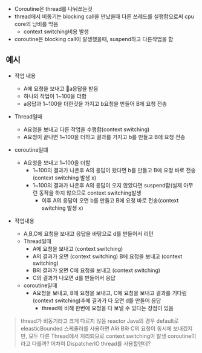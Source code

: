 - Coroutine은 thread를 나눠쓰는것
- thread에서 비동기는 blocking call을 만났을때 다른 쓰레드를 실행함으로써 cpu core의 낭비를 막음
	- context switching비용 발생
- coroutine은 blocking call이 발생했을때, suspend하고 다른작업을 함

## 예시
- 작업 내용
	- A에 요청을 보내고 a응답을 받음
	- 하나의 작업이 1~100을 더함
	- a응답과 1~100을 더한것을 가지고 b요청을 만들어 B에 요청 전송
- Thread일때
	- A요청을 보내고 다른 작업을 수행함(context switching)
	- A요청이 끝나면 1~100을 더하고 결과를 가지고 b를 만들고 B에 요청 전송
- coroutine일떄
	- A요청을 보내고 1~100을 더함
		- 1~100의 결과가 나온후 A의 응답이 왔다면 b를 만들고 B에 요청 바로 전송(context switching 발생 x)
		- 1~100의 결과가 나온후 A의 응답이 오지 않았다면 suspend함(실제 아무런 동작을 하지 않으므로 context switching발생
			- 이후 A의 응답이 오면 b를 만들고 B에 요청 바로 전송(context switching 발생 x)

- 작업내용
	- A,B,C에 요청을 보내고 응답을 바탕으로 d를 만들어서 리턴
	- Thread일때
		- A에 요청을 보내고 (context switching)
		- A의 결과가 오면 (context switching) B에 요청을 보내고 (context switching)
		- B의 결과가 오면 C에 요청을 보내고 (context switching)
		- C의 결과가 나오면 d를 만들어서 응답
	- coroutine일때
		- A요청을 보내고, B에 요청을 보내고, C에 요청을 보내고 결과를 기다림(context switching)후에 결과가 다 오면 d를 만들어 응답
			- thread에 비해 한번에 요청을 다 보낼 수 있다는 장점이 있음

> thread가 비동기라고 크게 다르지 않음
> reactor Java의 경우 default로 eleasticBounded 스케줄러를 사용하면
> A와 B와 C의 요청이 동시에 보내겠지만, 모두 다른 Thread에서 처리되므로 context switching이 발생
>  coroutine이라고 다를까? 어차피 DispatcherIO thread를 사용할텐데?